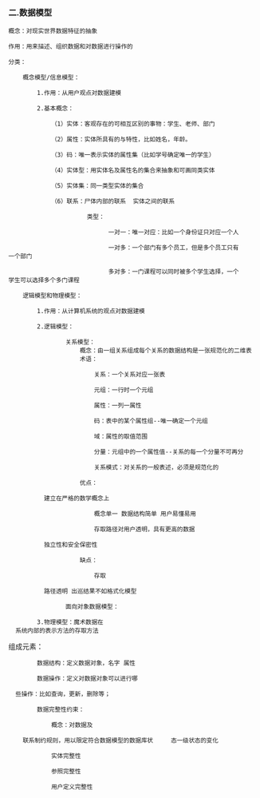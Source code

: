 <h3>二.数据模型</h3>

	概念：对现实世界数据特征的抽象
  
	作用：用来描述、组织数据和对数据进行操作的
  
	分类：
  
		概念模型/信息模型：
    
			1.作用：从用户观点对数据建模
      
			2.基本概念：
      
				（1）实体：客观存在的可相互区别的事物：学生、老师、部门
        
				（2）属性：实体所具有的与特性，比如姓名，年龄。
        
				（3）码：唯一表示实体的属性集（比如学号确定唯一的学生）
        
				（4）实体型：用实体名及属性名的集合来抽象和可画同类实体
        
				（5）实体集：同一类型实体的集合
        
				（6）联系：尸体内部的联系  实体之间的联系
        
						  类型：
              
						  		一对一：唯一对应：比如一个身份证只对应一个人
                  
						  		一对多：一个部门有多个员工，但是多个员工只有       一个部门
                  
						  		多对多：一门课程可以同时被多个学生选择，一个       学生可以选择多个多门课程
                  
		逻辑模型和物理模型：
    
		 	1.作用：从计算机系统的观点对数据建模
      
		 	2.逻辑模型：
      
		 			关系模型：
		 				概念：由一组关系组成每个关系的数据结构是一张规范化的二维表
		 				术语：
            
		 					关系：一个关系对应一张表
              
		 					元组：一行时一个元组
              
		 					属性：一列一属性
              
		 					码：表中的某个属性组--唯一确定一个元组
              
		 					域：属性的取值范围
              
		 					分量：元组中的一个属性值--关系的每一个分量不可再分
              
		 					关系模式：对关系的一般表述，必须是规范化的
              
		 				优点：
		 					
              建立在严格的数学概念上
              
		 					概念单一 数据结构简单 用户易懂易用
              
		 					存取路径对用户透明，具有更高的数据
              
              独立性和安全保密性
              
		 				缺点：
            
		 					存取
              
              路径透明 出巡结果不如格式化模型
              
		 			面向对象数据模型：
          
		 	3.物理模型：魔术数据在
      系统内部的表示方法的存取方法


组成元素：

			数据结构：定义数据对象，名字 属性 
      
			数据操作：定义对数据对象可以进行哪
      
      些操作：比如查询，更新，删除等；
      
			数据完整性约束：
      
				概念：对数据及
        
        联系制约规则，用以限定符合数据模型的数据库状     态一级状态的变化
        
				实体完整性
        
				参照完整性
       
				用户定义完整性










